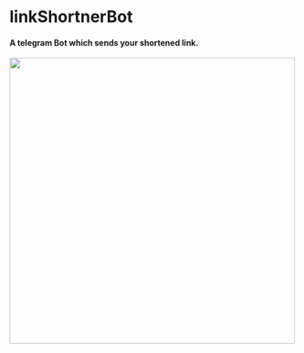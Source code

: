 # linkShortnerBot
#### A telegram Bot which sends your shortened link.

<img align="left" src="https://i.imgur.com/SiI0K6L.png" width="500px"/>

